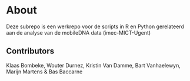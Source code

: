 # About
Deze subrepo is een werkrepo voor de scripts in R en Python gerelateerd aan de analyse van de mobileDNA data (imec-MICT-Ugent)

## Contributors
Klaas Bombeke, Wouter Durnez, Kristin Van Damme, Bart Vanhaelewyn, Marijn Martens & Bas Baccarne
